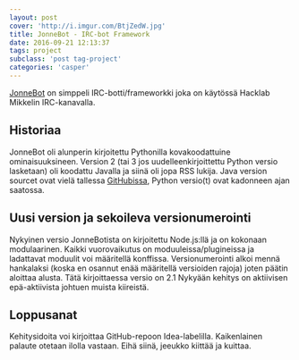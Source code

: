 ```yaml
---
layout: post
cover: 'http://i.imgur.com/BtjZedW.jpg'
title: JonneBot - IRC-bot Framework
date: 2016-09-21 12:13:37
tags: project
subclass: 'post tag-project'
categories: 'casper'
---
```


[JonneBot](https://github.com/jeeukko/jonnebot) on simppeli IRC-botti/frameworkki joka on käytössä Hacklab Mikkelin IRC-kanavalla.

## Historiaa
JonneBot oli alunperin kirjoitettu Pythonilla kovakoodattuine ominaisuuksineen. Version 2 (tai 3 jos uudelleenkirjoittettu Python versio lasketaan) oli koodattu Javalla ja siinä oli jopa RSS lukija.
Java version sourcet ovat vielä tallessa [GitHubissa](https://github.com/jeeukko/jonnebot-old), Python versio(t) ovat kadonneen ajan saatossa.

## Uusi version ja sekoileva versionumerointi
Nykyinen versio JonneBotista on kirjoitettu Node.js:llä ja on kokonaan modulaarinen. Kaikki vuorovaikutus on moduuleissa/plugineissa ja ladattavat moduulit voi määritellä konffissa.
Versionumerointi alkoi mennä hankalaksi (koska en osannut enää määritellä versioiden rajoja) joten päätin aloittaa alusta. Tätä kirjoittaessa versio on 2.1
Nykyään kehitys on aktiivisen epä-aktiivista johtuen muista kiireistä.

## Loppusanat
Kehitysidoita voi kirjoittaa GitHub-repoon Idea-labelilla. Kaikenlainen palaute otetaan ilolla vastaan.
Eihä siinä, jeeukko kiittää ja kuittaa.
